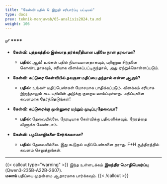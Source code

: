 ```yaml
---
title: "கேள்வி-பதில் & இறுதி சரிபார்ப்பு பட்டியல்"
type: docs
prev: teknik-menjawab/05-analisis2024.ta.md
weight: 106
---
```

### ✅ ****

* **கேள்வி: புத்தகத்தில் இல்லாத தர்க்கரீதியான பதிலை நான் தரலாமா?**  
    * **பதில்:** ஆம்! உங்கள் பதில் நியாயமானதாகவும், பரிணாம சிந்தனை கொண்டதாகவும், சரியாக விளக்கப்பட்டிருந்தால், அது ஏற்றுக்கொள்ளப்படும்.

* **கேள்வி: கட்டுரை கேள்வியில் தவறான மதிப்பை தந்தால் என்ன ஆகும்?**  
    * **பதில்:** உங்கள் மதிப்பெண்கள் மோசமாக பாதிக்கப்படும். விளக்கம் சரியாக இருந்தாலும் கூட பதிலின் அடுக்கு குறைய வாய்ப்புள்ளது. மதிப்புகளை கவனமாக தேர்ந்தெடுங்கள்!

* **கேள்வி: கட்டுரைக்கு முன்னுரை மற்றும் முடிப்பு தேவையா?**  
    * **பதில்:** தேவையில்லை. நேரடியாக கேள்விக்கு பதிலளிக்கவும். நேரத்தை வீணாக்க வேண்டாம்.

* **கேள்வி: பழமொழிகளை சேர்க்கலாமா?**  
    * **பதில்:** தேவையில்லை. இது கூடுதல் மதிப்பெண்களை தராது. F+H சூத்திரத்தில் கவனம் செலுத்துங்கள்.

---

{{< callout type="warning" >}}
  இந்த உள்ளடக்கம் **இயந்திர மொழிபெயர்ப்பு** (Qwen3-235B-A22B-2607).  
  **மலாய்** பதிப்பை முதன்மை ஆதாரமாக பார்க்கவும்.
{{< /callout >}}
